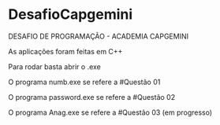 # DesafioCapgemini
DESAFIO DE PROGRAMAÇÃO - ACADEMIA CAPGEMINI

As aplicações foram feitas em C++

Para rodar basta abrir o .exe

O programa numb.exe se refere a #Questão 01

O programa password.exe se refere a #Questão 02

O programa Anag.exe se refere a #Questão 03 (em progresso)
